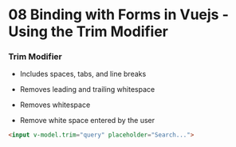 # 08 Binding with Forms in Vuejs - Using the Trim Modifier

### Trim Modifier

- Includes spaces, tabs, and line breaks
- Removes leading and trailing whitespace
- Removes whitespace

- Remove white space entered by the user

```html
<input v-model.trim="query" placeholder="Search...">
```